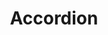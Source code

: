 ---
layout: redirect.njk
tags: 
    - lyne_fr
    - lyne_components_fr
key: accordion-folder-lyne_fr
title: Accordion
parent: components-lyne_fr
keywords: accordion, expansion-panel, expansion, panel
order: 10
redirect: /fr/design-system/lyne/components/accordion/accordion/
folder: true
---